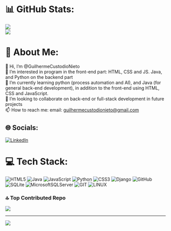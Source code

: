 
# 📊 GitHub Stats:
![](https://github-readme-stats.vercel.app/api?username=GuilhermeCustodioNieto&theme=radical&hide_border=false&include_all_commits=true&count_private=true)<br/>
![](https://github-readme-streak-stats.herokuapp.com/?user=GuilhermeCustodioNieto&theme=radical&hide_border=false)<br/>


# 💫 About Me:
👋 Hi, I’m @GuilhermeCustodioNieto<br>👀 I’m interested in program in the front-end part: HTML, CSS and JS. Java, and Python on the backend part<br>🌱 I’m currently learning python (process automation and AI), and Java (for general back-end development), in addition to the front-end using HTML, CSS and JavaScript.<br>💞️ I’m looking to collaborate on back-end or full-stack development in future projects<br>📫 How to reach me: email: guilhermecustodionieto@gmail.com


## 🌐 Socials:
[![LinkedIn](https://img.shields.io/badge/LinkedIn-%230077B5.svg?logo=linkedin&logoColor=white)](https://linkedin.com/in/www.linkedin.com/in/guilherme-custódio-nieto) 

# 💻 Tech Stack:
![HTML5](https://img.shields.io/badge/html5-%23E34F26.svg?style=for-the-badge&logo=html5&logoColor=white) ![Java](https://img.shields.io/badge/java-%23ED8B00.svg?style=for-the-badge&logo=java&logoColor=white) ![JavaScript](https://img.shields.io/badge/javascript-%23323330.svg?style=for-the-badge&logo=javascript&logoColor=%23F7DF1E) ![Python](https://img.shields.io/badge/python-3670A0?style=for-the-badge&logo=python&logoColor=ffdd54) ![CSS3](https://img.shields.io/badge/css3-%231572B6.svg?style=for-the-badge&logo=css3&logoColor=white) ![Django](https://img.shields.io/badge/django-%23092E20.svg?style=for-the-badge&logo=django&logoColor=white) ![GitHub](https://img.shields.io/badge/GitHub-%23121011.svg?style=for-the-badge&logo=github&logoColor=white) ![SQLite](https://img.shields.io/badge/sqlite-%2307405e.svg?style=for-the-badge&logo=sqlite&logoColor=white) ![MicrosoftSQLServer](https://img.shields.io/badge/Microsoft%20SQL%20Sever-CC2927?style=for-the-badge&logo=microsoft%20sql%20server&logoColor=white) ![GIT](https://img.shields.io/badge/Git-fc6d26?style=for-the-badge&logo=git&logoColor=white) ![LINUX](https://img.shields.io/badge/Linux-FCC624?style=for-the-badge&logo=linux&logoColor=black)

### 🔝 Top Contributed Repo
![](https://github-contributor-stats.vercel.app/api?username=GuilhermeCustodioNieto&limit=5&theme=radical&combine_all_yearly_contributions=true)

---
[![](https://visitcount.itsvg.in/api?id=GuilhermeCustodioNieto&icon=2&color=6)](https://visitcount.itsvg.in)

<!-- Proudly created with GPRM ( https://gprm.itsvg.in ) -->
